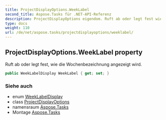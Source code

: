 ```yaml
---
title: ProjectDisplayOptions.WeekLabel
second_title: Aspose.Tasks für .NET-API-Referenz
description: ProjectDisplayOptions eigendom. Ruft ab oder legt fest wie die Wochenbezeichnung angezeigt wird.
type: docs
weight: 110
url: /de/net/aspose.tasks/projectdisplayoptions/weeklabel/
---
```

## ProjectDisplayOptions.WeekLabel property

Ruft ab oder legt fest, wie die Wochenbezeichnung angezeigt wird.

```csharp
public WeekLabelDisplay WeekLabel { get; set; }
```

### Siehe auch

* enum [WeekLabelDisplay](../../weeklabeldisplay/)
* class [ProjectDisplayOptions](../)
* namensraum [Aspose.Tasks](../../projectdisplayoptions/)
* Montage [Aspose.Tasks](../../../)


